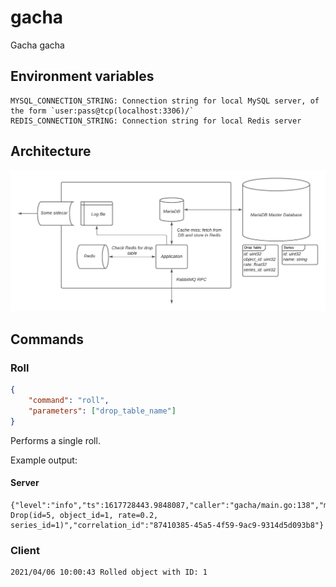# gacha
Gacha gacha

## Environment variables
```
MYSQL_CONNECTION_STRING: Connection string for local MySQL server, of the form `user:pass@tcp(localhost:3306)/`
REDIS_CONNECTION_STRING: Connection string for local Redis server
```

## Architecture
![Architectural diagram](./architecture.png)

## Commands

### Roll
```json
{
    "command": "roll",
    "parameters": ["drop_table_name"]
}
```
Performs a single roll.

Example output:
#### Server
```
{"level":"info","ts":1617728443.9848087,"caller":"gacha/main.go:138","msg":"rolled Drop(id=5, object_id=1, rate=0.2, series_id=1)","correlation_id":"87410385-45a5-4f59-9ac9-9314d5d093b8"}
```

### Client
```
2021/04/06 10:00:43 Rolled object with ID: 1
```